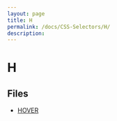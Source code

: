 ```yaml
---
layout: page
title: H
permalink: /docs/CSS-Selectors/H/
description: 
---
```


# H



## Files
* [HOVER](/compare.html2pdf.tools/docs/CSS-Selectors/H/hover)

